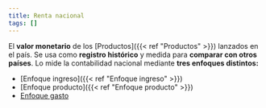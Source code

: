 ```yaml
---
title: Renta nacional
tags: []
---
```

El **valor monetario** de los [Productos]({{< ref "Productos" >}}) lanzados en el país. Se usa como **registro histórico** y medida para **comparar con otros países**. Lo mide la contabilidad nacional mediante **tres enfoques distintos:**
- [Enfoque ingreso]({{< ref "Enfoque ingreso" >}})
- [Enfoque producto]({{< ref "Enfoque producto" >}})
- [Enfoque gasto](#)

